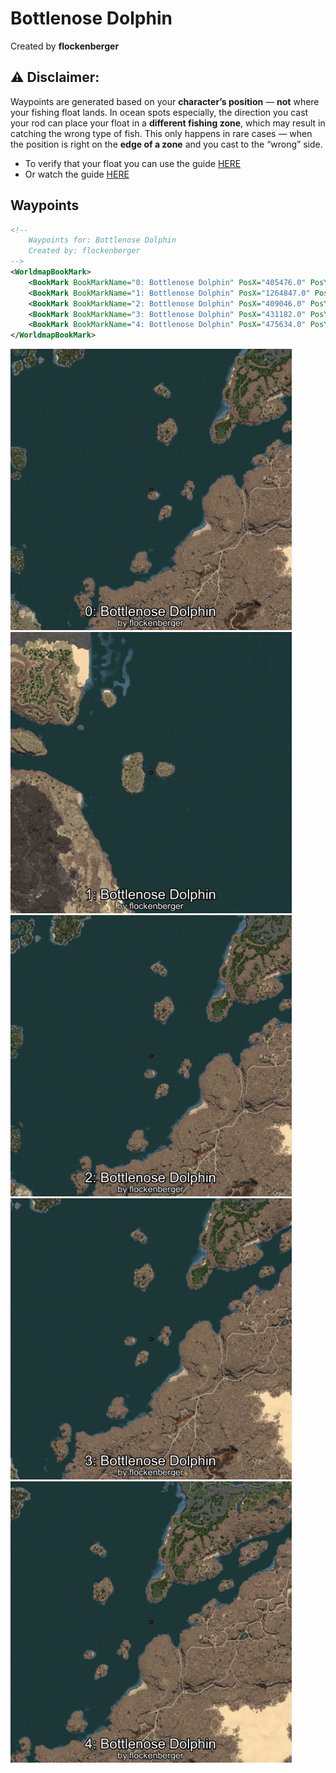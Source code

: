 # Bottlenose Dolphin
Created by **flockenberger**

## ⚠️ Disclaimer:
Waypoints are generated based on your __**character’s position**__ — __not__ where your fishing float lands.
In ocean spots especially, the direction you cast your rod can place your float in a **different fishing zone**, which may result in catching the wrong type of fish.
This only happens in rare cases — when the position is right on the **edge of a zone** and you cast to the “wrong” side.

- To verify that your float you can use the guide [HERE](https://flockenberger.github.io/bdo-fish-position/)
- Or watch the guide [HERE](https://youtu.be/t-VXcRoNojk)

## Waypoints
```xml
<!--
    Waypoints for: Bottlenose Dolphin
    Created by: flockenberger
-->
<WorldmapBookMark>
    <BookMark BookMarkName="0: Bottlenose Dolphin" PosX="405476.0" PosY="-7907.0" PosZ="263177.0" />
    <BookMark BookMarkName="1: Bottlenose Dolphin" PosX="1264847.0" PosY="-8094.0" PosZ="549011.0" />
    <BookMark BookMarkName="2: Bottlenose Dolphin" PosX="409046.0" PosY="-8162.0" PosZ="276249.0" />
    <BookMark BookMarkName="3: Bottlenose Dolphin" PosX="431182.0" PosY="-7905.0" PosZ="258830.0" />
    <BookMark BookMarkName="4: Bottlenose Dolphin" PosX="475634.0" PosY="-8076.0" PosZ="292277.0" />
</WorldmapBookMark>
```

<img src="./Bottlenose Dolphin_0_Preview.webp" width="450"/> <img src="./Bottlenose Dolphin_1_Preview.webp" width="450"/> <img src="./Bottlenose Dolphin_2_Preview.webp" width="450"/> <img src="./Bottlenose Dolphin_3_Preview.webp" width="450"/> <img src="./Bottlenose Dolphin_4_Preview.webp" width="450"/> 